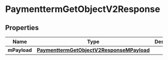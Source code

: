 
# PaymenttermGetObjectV2Response

## Properties
| Name | Type | Description | Notes |
| ------------ | ------------- | ------------- | ------------- |
| **mPayload** | [**PaymenttermGetObjectV2ResponseMPayload**](PaymenttermGetObjectV2ResponseMPayload.md) |  |  |



